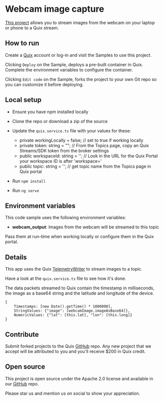 # Webcam image capture

[This project](https://github.com/quixio/quix-samples/tree/main/applications/image-processing/webcam-input) allows you to stream images from the webcam on your laptop or phone to a Quix stream.

## How to run

Create a [Quix](https://portal.platform.quix.ai/self-sign-up?xlink=github) account or log-in and visit the Samples to use this project.

Clicking `Deploy` on the Sample, deploys a pre-built container in Quix. Complete the environment variables to configure the container.

Clicking `Edit code` on the Sample, forks the project to your own Git repo so you can customize it before deploying.

## Local setup

 - Ensure you have npm installed locally

 - Clone the repo or download a zip of the source

 - Update the `quix.service.ts` file with your values for these:

   - private workingLocally = false; // set to true if working locally
   - private token: string = ""; // From the Topics page, copy an Quix Streams/SDK token from the broker settings
   - public workspaceId: string = ''; // Look in the URL for the Quix Portal your workspace ID is after 'workspace='
   - public topic: string = ''; // get topic name from the Topics page in Quix portal

 - Run `npm install`
 - Run `ng serve`

## Environment variables

This code sample uses the following environment variables:

- **webcam_output**: Images from the webcam will be streamed to this topic

Pass them at run-time when working locally or configure them in the Quix portal.

## Details

This app uses the Quix [TelemetryWriter](https://docs.quix.io/apis/streaming-writer-api/intro.html) to stream images to a topic.

Have a look at the `quix.service.ts` file to see how it's done.

The data packets streamed to Quix contain the timestamp in milliseconds, the image as a base64 string and the latitude and longitude of the device.

```
{
    Timestamps: [new Date().getTime() * 1000000],
    StringValues: {"image": [webcamImage.imageAsBase64]},
    NumericValues: {"lat": [this.lat], "lon": [this.long]}
}
```

## Contribute

Submit forked projects to the Quix [GitHub](https://github.com/quixio/quix-samples) repo. Any new project that we accept will be attributed to you and you'll receive $200 in Quix credit.

## Open source

This project is open source under the Apache 2.0 license and available in our [GitHub](https://github.com/quixio/quix-samples) repo.

Please star us and mention us on social to show your appreciation.

